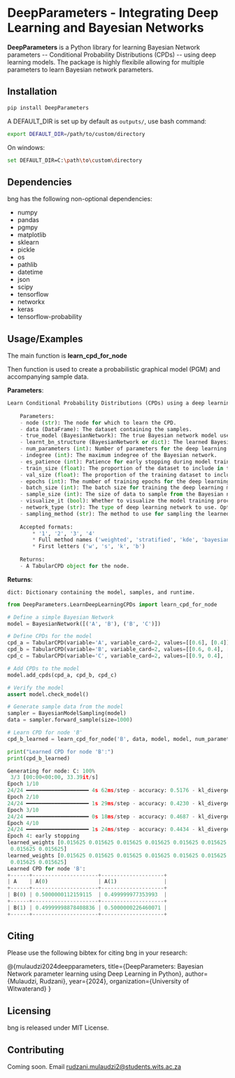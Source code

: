 # DeepParameters - Integrating Deep Learning and Bayesian Networks

**DeepParameters** is a Python library for learning Bayesian Network parameters -- Conditional Probability Distributions (CPDs) -- using deep learning models. The package is highly flexibile allowing for multiple parameters to learn Bayesian network parameters.

## Installation

```bash
pip install DeepParameters
```

A DEFAULT_DIR is set up by default as `outputs/`, use bash command:

```bash
export DEFAULT_DIR=/path/to/custom/directory
```
On windows:

```bash
set DEFAULT_DIR=C:\path\to\custom\directory
```

## Dependencies

bng has the following non-optional dependencies:

- numpy
- pandas
- pgmpy
- matplotlib
- sklearn
- pickle
- os
- pathlib
- datetime
- json
- scipy
- tensorflow
- networkx
- keras
- tensorflow-probability


## Usage/Examples

The main function is **learn_cpd_for_node**

Then function is used to create a probabilistic graphical model (PGM) and accompanying sample data.

**Parameters**:
```python
Learn Conditional Probability Distributions (CPDs) using a deep learning model for a single node.
    
    Parameters:
    - node (str): The node for which to learn the CPD.
    - data (DataFrame): The dataset containing the samples.
    - true_model (BayesianNetwork): The true Bayesian network model used for comparison.
    - learnt_bn_structure (BayesianNetwork or dict): The learned Bayesian network structure.
    - num_parameters (int): Number of parameters for the deep learning model.
    - indegree (int): The maximum indegree of the Bayesian network.
    - es_patience (int): Patience for early stopping during model training.
    - train_size (float): The proportion of the dataset to include in the train split.
    - val_size (float): The proportion of the training dataset to include in the validation split.
    - epochs (int): The number of training epochs for the deep learning model.
    - batch_size (int): The batch size for training the deep learning model.
    - sample_size (int): The size of data to sample from the Bayesian network.
    - visualize_it (bool): Whether to visualize the model training process.
    - network_type (str): The type of deep learning network to use. Options include 'naive', 'simple', 'medium', 'large', 'bnn'.
    - sampling_method (str): The method to use for sampling the learned weights. Options include '1', '2', '3', '4'.
    
    Accepted formats:
        * '1', '2', '3', '4'
        * Full method names ('weighted', 'stratified', 'kde', 'bayesian')
        * First letters ('w', 's', 'k', 'b')
    
    Returns:
    - A TabularCPD object for the node.
```

**Returns**:
```
dict: Dictionary containing the model, samples, and runtime.
```

```python
from DeepParameters.LearnDeepLearningCPDs import learn_cpd_for_node

# Define a simple Bayesian Network
model = BayesianNetwork([('A', 'B'), ('B', 'C')])

# Define CPDs for the model
cpd_a = TabularCPD(variable='A', variable_card=2, values=[[0.6], [0.4]])
cpd_b = TabularCPD(variable='B', variable_card=2, values=[[0.6, 0.4], [0.5, 0.5]], evidence=['A'], evidence_card=[2])
cpd_c = TabularCPD(variable='C', variable_card=2, values=[[0.9, 0.4], [0.1, 0.6]], evidence=['B'], evidence_card=[2])

# Add CPDs to the model
model.add_cpds(cpd_a, cpd_b, cpd_c)

# Verify the model
assert model.check_model()

# Generate sample data from the model
sampler = BayesianModelSampling(model)
data = sampler.forward_sample(size=1000)

# Learn CPD for node 'B'
cpd_b_learned = learn_cpd_for_node('B', data, model, model, num_parameters=10, network_type='autoencoder', sampling_method="4")

print("Learned CPD for node 'B':")
print(cpd_b_learned)


```
```python
Generating for node: C: 100%
 3/3 [00:00<00:00, 33.39it/s]
Epoch 1/10
24/24 ━━━━━━━━━━━━━━━━━━━━ 4s 62ms/step - accuracy: 0.5176 - kl_divergence: 0.5771 - loss: 0.6213 - val_accuracy: 0.5750 - val_kl_divergence: 0.2780 - val_loss: 0.6081
Epoch 2/10
24/24 ━━━━━━━━━━━━━━━━━━━━ 1s 29ms/step - accuracy: 0.4230 - kl_divergence: 0.1474 - loss: 0.6355 - val_accuracy: 0.5750 - val_kl_divergence: 4.6373e-05 - val_loss: 0.5593
Epoch 3/10
24/24 ━━━━━━━━━━━━━━━━━━━━ 0s 18ms/step - accuracy: 0.4687 - kl_divergence: 2.6430e-05 - loss: 1.1652 - val_accuracy: 0.3750 - val_kl_divergence: -1.7157e-06 - val_loss: 0.6282
Epoch 4/10
24/24 ━━━━━━━━━━━━━━━━━━━━ 1s 24ms/step - accuracy: 0.4434 - kl_divergence: -1.7775e-06 - loss: 8.0636 - val_accuracy: 0.3750 - val_kl_divergence: -1.7728e-06 - val_loss: 0.6203
Epoch 4: early stopping
learned_weights [0.015625 0.015625 0.015625 0.015625 0.015625 0.015625 0.015625 0.015625
 0.015625 0.015625]
learned_weights [0.015625 0.015625 0.015625 0.015625 0.015625 0.015625 0.015625 0.015625
 0.015625 0.015625]
Learned CPD for node 'B':
+------+---------------------+--------------------+
| A    | A(0)                | A(1)               |
+------+---------------------+--------------------+
| B(0) | 0.5000000112159115  | 0.499999977353993  |
+------+---------------------+--------------------+
| B(1) | 0.49999998878408836 | 0.5000000226460071 |
+------+---------------------+--------------------+
```

## Citing

Please use the following bibtex for citing bng in your research:

@{mulaudzi2024deepparameters,
  title={DeepParameters: Bayesian Network parameter learning using Deep Learning in Python},
  author={Mulaudzi, Rudzani},
  year={2024},
  organization={University of Witwaterand}
}

## Licensing

bng is released under MIT License. 





## Contributing

Coming soon. Email rudzani.mulaudzi2@students.wits.ac.za

